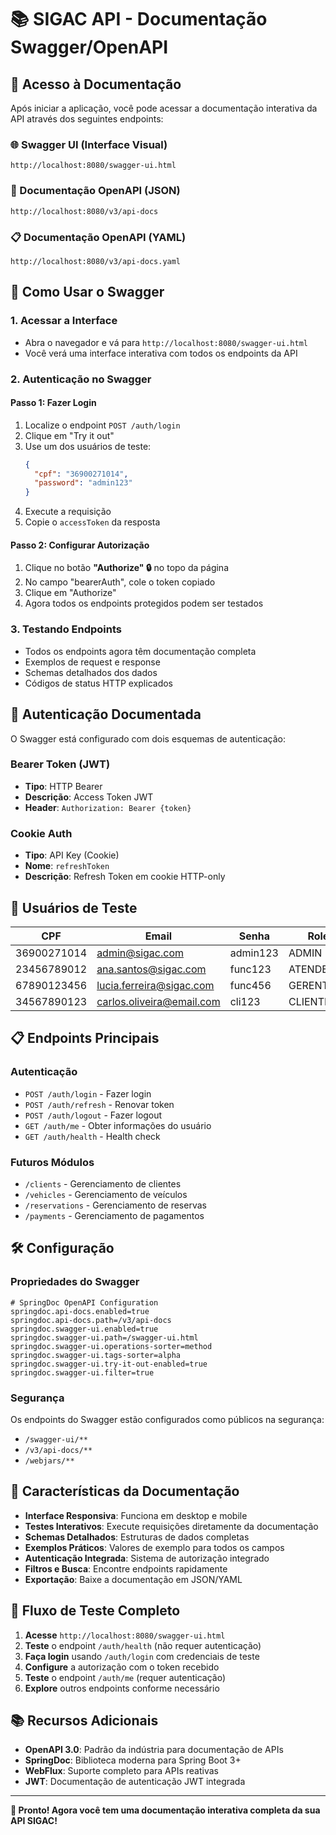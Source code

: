 # 📚 SIGAC API - Documentação Swagger/OpenAPI

## 🎯 Acesso à Documentação

Após iniciar a aplicação, você pode acessar a documentação interativa da API através dos seguintes endpoints:

### 🌐 Swagger UI (Interface Visual)
```
http://localhost:8080/swagger-ui.html
```

### 📄 Documentação OpenAPI (JSON)
```
http://localhost:8080/v3/api-docs
```

### 📋 Documentação OpenAPI (YAML)
```
http://localhost:8080/v3/api-docs.yaml
```

## 🚀 Como Usar o Swagger

### 1. **Acessar a Interface**
- Abra o navegador e vá para `http://localhost:8080/swagger-ui.html`
- Você verá uma interface interativa com todos os endpoints da API

### 2. **Autenticação no Swagger**

#### Passo 1: Fazer Login
1. Localize o endpoint `POST /auth/login`
2. Clique em "Try it out"
3. Use um dos usuários de teste:
   ```json
   {
     "cpf": "36900271014",
     "password": "admin123"
   }
   ```
4. Execute a requisição
5. Copie o `accessToken` da resposta

#### Passo 2: Configurar Autorização
1. Clique no botão **"Authorize" 🔒** no topo da página
2. No campo "bearerAuth", cole o token copiado
3. Clique em "Authorize"
4. Agora todos os endpoints protegidos podem ser testados

### 3. **Testando Endpoints**
- Todos os endpoints agora têm documentação completa
- Exemplos de request e response
- Schemas detalhados dos dados
- Códigos de status HTTP explicados

## 🔐 Autenticação Documentada

O Swagger está configurado com dois esquemas de autenticação:

### Bearer Token (JWT)
- **Tipo**: HTTP Bearer
- **Descrição**: Access Token JWT
- **Header**: `Authorization: Bearer {token}`

### Cookie Auth
- **Tipo**: API Key (Cookie)
- **Nome**: `refreshToken`
- **Descrição**: Refresh Token em cookie HTTP-only

## 👥 Usuários de Teste

| CPF | Email | Senha | Role |
|-----|-------|-------|------|
| 36900271014 | admin@sigac.com | admin123 | ADMIN |
| 23456789012 | ana.santos@sigac.com | func123 | ATENDENTE |
| 67890123456 | lucia.ferreira@sigac.com | func456 | GERENTE |
| 34567890123 | carlos.oliveira@email.com | cli123 | CLIENTE |

## 📋 Endpoints Principais

### Autenticação
- `POST /auth/login` - Fazer login
- `POST /auth/refresh` - Renovar token
- `POST /auth/logout` - Fazer logout
- `GET /auth/me` - Obter informações do usuário
- `GET /auth/health` - Health check

### Futuros Módulos
- `/clients` - Gerenciamento de clientes
- `/vehicles` - Gerenciamento de veículos
- `/reservations` - Gerenciamento de reservas
- `/payments` - Gerenciamento de pagamentos

## 🛠️ Configuração

### Propriedades do Swagger
```properties
# SpringDoc OpenAPI Configuration
springdoc.api-docs.enabled=true
springdoc.api-docs.path=/v3/api-docs
springdoc.swagger-ui.enabled=true
springdoc.swagger-ui.path=/swagger-ui.html
springdoc.swagger-ui.operations-sorter=method
springdoc.swagger-ui.tags-sorter=alpha
springdoc.swagger-ui.try-it-out-enabled=true
springdoc.swagger-ui.filter=true
```

### Segurança
Os endpoints do Swagger estão configurados como públicos na segurança:
- `/swagger-ui/**`
- `/v3/api-docs/**`
- `/webjars/**`

## 🎨 Características da Documentação

- **Interface Responsiva**: Funciona em desktop e mobile
- **Testes Interativos**: Execute requisições diretamente da documentação
- **Schemas Detalhados**: Estruturas de dados completas
- **Exemplos Práticos**: Valores de exemplo para todos os campos
- **Autenticação Integrada**: Sistema de autorização integrado
- **Filtros e Busca**: Encontre endpoints rapidamente
- **Exportação**: Baixe a documentação em JSON/YAML

## 🔄 Fluxo de Teste Completo

1. **Acesse** `http://localhost:8080/swagger-ui.html`
2. **Teste** o endpoint `/auth/health` (não requer autenticação)
3. **Faça login** usando `/auth/login` com credenciais de teste
4. **Configure** a autorização com o token recebido
5. **Teste** o endpoint `/auth/me` (requer autenticação)
6. **Explore** outros endpoints conforme necessário

## 📚 Recursos Adicionais

- **OpenAPI 3.0**: Padrão da indústria para documentação de APIs
- **SpringDoc**: Biblioteca moderna para Spring Boot 3+
- **WebFlux**: Suporte completo para APIs reativas
- **JWT**: Documentação de autenticação JWT integrada

---

**🎉 Pronto! Agora você tem uma documentação interativa completa da sua API SIGAC!**

